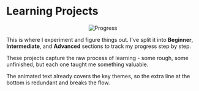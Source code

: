 # Learning Projects

<div align="center">

![Progress](https://readme-typing-svg.demolab.com?font=JetBrains+Mono&size=16&duration=3000&pause=1000&color=58A6FF&center=true&vCenter=true&width=400&lines=Beginner+→+Intermediate+→+Advanced;Learning+through+building;Every+project+teaches+something+new)

</div>

This is where I experiment and figure things out. I've split it into **Beginner**, **Intermediate**, and **Advanced** sections to track my progress step by step.

These projects capture the raw process of learning - some rough, some unfinished, but each one taught me something valuable.

The animated text already covers the key themes, so the extra line at the bottom is redundant and breaks the flow.
